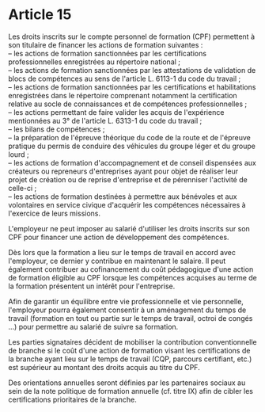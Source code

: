 # Article 15

Les droits inscrits sur le compte personnel de formation (CPF) permettent à son titulaire de financer les actions de formation suivantes :  
 – les actions de formation sanctionnées par les certifications professionnelles enregistrées au répertoire national ;  
 – les actions de formation sanctionnées par les attestations de validation de blocs de compétences au sens de l'article L. 6113-1 du code du travail ;  
 – les actions de formation sanctionnées par les certifications et habilitations enregistrées dans le répertoire comprenant notamment la certification relative au socle de connaissances et de compétences professionnelles ;  
 – les actions permettant de faire valider les acquis de l'expérience mentionnées au 3° de l'article L. 6313-1 du code du travail ;  
 – les bilans de compétences ;  
 – la préparation de l'épreuve théorique du code de la route et de l'épreuve pratique du permis de conduire des véhicules du groupe léger et du groupe lourd ;  
 – les actions de formation d'accompagnement et de conseil dispensées aux créateurs ou repreneurs d'entreprises ayant pour objet de réaliser leur projet de création ou de reprise d'entreprise et de pérenniser l'activité de celle-ci ;  
 – les actions de formation destinées à permettre aux bénévoles et aux volontaires en service civique d'acquérir les compétences nécessaires à l'exercice de leurs missions.

L'employeur ne peut imposer au salarié d'utiliser les droits inscrits sur son CPF pour financer une action de développement des compétences.

Dès lors que la formation a lieu sur le temps de travail en accord avec l'employeur, ce dernier y contribue en maintenant le salaire. Il peut également contribuer au cofinancement du coût pédagogique d'une action de formation éligible au CPF lorsque les compétences acquises au terme de la formation présentent un intérêt pour l'entreprise.

Afin de garantir un équilibre entre vie professionnelle et vie personnelle, l'employeur pourra également consentir à un aménagement du temps de travail (formation en tout ou partie sur le temps de travail, octroi de congés …) pour permettre au salarié de suivre sa formation.

Les parties signataires décident de mobiliser la contribution conventionnelle de branche si le coût d'une action de formation visant les certifications de la branche ayant lieu sur le temps de travail (CQP, parcours certifiant, etc.) est supérieur au montant des droits acquis au titre du CPF.

Des orientations annuelles seront définies par les partenaires sociaux au sein de la note politique de formation annuelle (cf. titre IX) afin de cibler les certifications prioritaires de la branche.


